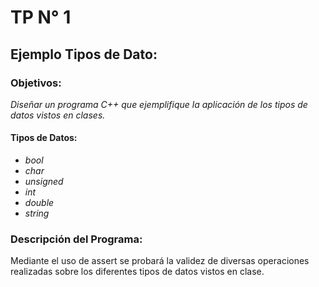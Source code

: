 # TP N° 1
## **Ejemplo Tipos de Dato:**
### **Objetivos:**
*Diseñar un programa C++ que ejemplifique la aplicación de los tipos de datos
vistos en clases.*

#### **Tipos de Datos:**
- *bool*
- *char*
- *unsigned*
- *int*
- *double*
- *string*

### **Descripción del Programa:**
Mediante el uso de assert se probará la validez de diversas operaciones realizadas sobre los diferentes tipos de datos vistos en clase.
